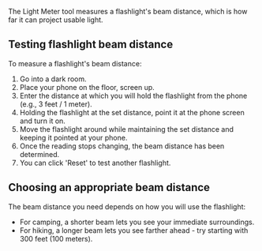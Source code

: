 The Light Meter tool measures a flashlight's beam distance, which is how far it can project usable light.

## Testing flashlight beam distance
To measure a flashlight's beam distance:

1. Go into a dark room.
2. Place your phone on the floor, screen up.
3. Enter the distance at which you will hold the flashlight from the phone (e.g., 3 feet / 1 meter).
4. Holding the flashlight at the set distance, point it at the phone screen and turn it on.
5. Move the flashlight around while maintaining the set distance and keeping it pointed at your phone.
6. Once the reading stops changing, the beam distance has been determined.
7. You can click 'Reset' to test another flashlight.

## Choosing an appropriate beam distance
The beam distance you need depends on how you will use the flashlight:
- For camping, a shorter beam lets you see your immediate surroundings.
- For hiking, a longer beam lets you see farther ahead - try starting with 300 feet (100 meters).
